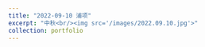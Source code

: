 ```yaml
---
title: "2022-09-10 浦项"
excerpt: "中秋<br/><img src='/images/2022.09.10.jpg'>"
collection: portfolio
---
```


